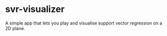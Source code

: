 # svr-visualizer
A simple app that lets you play and visualise support vector regression on a 2D plane.
